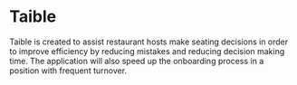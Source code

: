 # Taible

Taible is created to assist restaurant hosts make seating decisions in order to improve efficiency by reducing mistakes and reducing decision making time.  The application will also speed up the onboarding process in a position with frequent turnover.  
